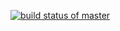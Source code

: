 [![build status of master](https://travis-ci.com/WilliamBaltus/SSW567.svg?branch=master)](https://travis-ci.com/WilliamBaltus/SSW567)
